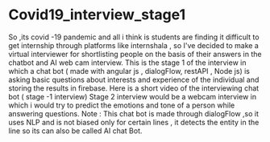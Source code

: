 # Covid19_interview_stage1
So ,its covid -19 pandemic and all i think is students are finding it difficult to get internship through platforms like internshala  , so I've decided to make a virtual interviewer for shortlisting people on the basis of their answers in the chatbot and AI web cam interview.  This is the stage 1 of the interview in which a chat bot ( made with angular js , dialogFlow, restAPI , Node js) is asking basic questions about interests and experience of the individual and storing the results in firebase.   Here is a short video of the interviewing chat bot ( stage -1 interview)  Stage 2 interview would be a webcam interview in which i would try to predict the emotions and tone of a person while answering questions.  Note : This chat bot is made through dialogFlow ,so it uses NLP and is not biased only for certain lines , it detects the entity in the line so its can also be called AI chat Bot.

